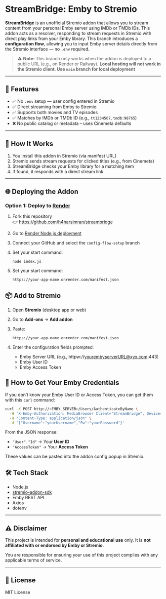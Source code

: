 # StreamBridge: Emby to Stremio

**StreamBridge** is an unofficial Stremio addon that allows you to stream content from your personal Emby server using IMDb or TMDb IDs. This addon acts as a resolver, responding to stream requests in Stremio with direct play links from your Emby library. This branch introduces a **configuration flow**, allowing you to input Emby server details directly from the Stremio interface — no `.env` required.

> ⚠️ **Note:** This branch only works when the addon is deployed to a public URL (e.g., on Render or Railway). **Local hosting will not work in the Stremio client. Use `main` branch for local deployment**

---

## 🔧 Features

- ✅ No `.env` setup — user config entered in Stremio
- ✅ Direct streaming from Emby to Stremio
- ✅ Supports both movies and TV episodes
- ✅ Matches by IMDb or TMDb ID (e.g., `tt1234567`, `tmdb:98765`)
- ❌ No public catalog or metadata – uses Cinemeta defaults

---

## 🧪 How It Works

1. You install this addon in Stremio (via manifest URL)
2. Stremio sends stream requests for clicked titles (e.g., from Cinemeta)
3. StreamBridge checks your Emby library for a matching item
4. If found, it responds with a direct stream link

---

## 🌐 Deploying the Addon

### Option 1: Deploy to [Render](https://render.com)

1. Fork this repository  
   👉 https://github.com/h4harsimran/streambridge

2. Go to [Render Node.js deployment](https://render.com/docs/deploy-node)

3. Connect your GitHub and select the `config-flow-setup` branch

4. Set your start command:

   ```
   node index.js

   ```
5. Set your start command:
   ```
   https://your-app-name.onrender.com/manifest.json

   ```

## 📦 Add to Stremio

1. Open **Stremio** (desktop app or web)
2. Go to **Add-ons** → **Add addon**
3. Paste:

   ```
   https://your-app-name.onrender.com/manifest.json

   ```
4. Enter the configuration fields prompted:

   - Emby Server URL (e.g., httpw://yourembyserverURL@xyx.com:443)
   - Emby User ID
   - Emby Access Token

## 🔐 How to Get Your Emby Credentials

If you don’t know your Emby User ID or Access Token, you can get them with this `curl` command:

```bash
curl -X POST http://<EMBY_SERVER>/Users/AuthenticateByName \
  -H 'X-Emby-Authorization: MediaBrowser Client="StreamBridge", Device="WebHelper", DeviceId="addon-ui", Version="1.0.0"' \
  -H "Content-Type: application/json" \
  -d '{"Username":"yourUsername","Pw":"yourPassword"}'
```

From the JSON response:

* `"User"."Id"` → Your **User ID**
* `"AccessToken"` → Your **Access Token**

These values can be pasted into the addon config popup in Stremio.

## 🛠 Tech Stack

* Node.js
* [stremio-addon-sdk](https://github.com/Stremio/stremio-addon-sdk)
* Emby REST API
* Axios
* dotenv

---

## ⚠️ Disclaimer

This project is intended for **personal and educational use** only. It is **not affiliated with or endorsed by Emby or Stremio**.

You are responsible for ensuring your use of this project complies with any applicable terms of service.

---

## 📄 License

MIT License
